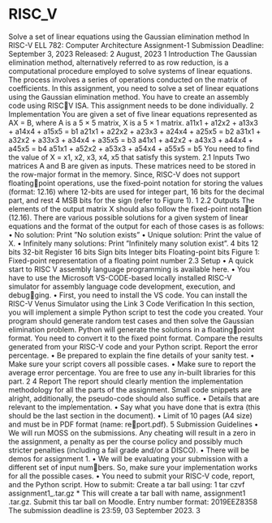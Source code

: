 # RISC_V
Solve a set of linear equations using the Gaussian elimination method In RISC-V
ELL 782: Computer Architecture
Assignment-1
Submission Deadline: September 3, 2023
Released: 2 August, 2023
1 Introduction
The Gaussian elimination method, alternatively referred to as row reduction, is
a computational procedure employed to solve systems of linear equations. The
process involves a series of operations conducted on the matrix of coefficients.
In this assignment, you need to solve a set of linear equations using the
Gaussian elimination method. You have to create an assembly code using RISCV ISA. This assignment needs to be done individually.
2 Implementation
You are given a set of five linear equations represented as AX = B, where A is
a 5 × 5 matrix, X is a 5 × 1 matrix.
a11x1 + a12x2 + a13x3 + a14x4 + a15x5 = b1
a21x1 + a22x2 + a23x3 + a24x4 + a25x5 = b2
a31x1 + a32x2 + a33x3 + a34x4 + a35x5 = b3
a41x1 + a42x2 + a43x3 + a44x4 + a45x5 = b4
a51x1 + a52x2 + a53x3 + a54x4 + a55x5 = b5
You need to find the value of X = x1, x2, x3, x4, x5 that satisfy this system.
2.1 Inputs
Two matrices A and B are given as inputs. These matrices need to be stored in
the row-major format in the memory. Since, RISC-V does not support floatingpoint operations, use the fixed-point notation for storing the values (format:
12.16) where 12-bits are used for integer part, 16 bits for the decimal part, and
rest 4 MSB bits for the sign (refer to Figure 1).
1
2.2 Outputs
The elements of the output matrix X should also follow the fixed-point notation (12.16). There are various possible solutions for a given system of linear
equations and the format of the output for each of those cases is as follows:
• No solution: Print ”No solution exists”
• Unique solution: Print the value of X.
• Infinitely many solutions: Print ”Infinitely many solution exist”.
4 bits 12 bits
32-bit Register
16 bits
Sign bits Integer bits Floating-point bits
Figure 1: Fixed-point representation of a floating point number
2.3 Setup
• A quick start to RISC V assembly language programming is available here.
• You have to use the Microsoft VS-CODE-based locally installed RISC-V
simulator for assembly language code development, execution, and debugging.
• First, you need to install the VS code. You can install the RISC-V Venus
Simulator using the Link
3 Code Verification
In this section, you will implement a simple Python script to test the code you
created. Your program should generate random test cases and then solve the
Gaussian elimination problem. Python will generate the solutions in a floatingpoint format. You need to convert it to the fixed point format. Compare the
results generated from your RISC-V code and your Python script. Report the
error percentage.
• Be prepared to explain the fine details of your sanity test.
• Make sure your script covers all possible cases.
• Make sure to report the average error percentage.
You are free to use any in-built libraries for this part.
2
4 Report
The report should clearly mention the implementation methodology for all the
parts of the assignment. Small code snippets are alright, additionally, the
pseudo-code should also suffice.
• Details that are relevant to the implementation.
• Say what you have done that is extra (this should be the last section in
the document).
• Limit of 10 pages (A4 size) and must be in PDF format (name: report.pdf).
5 Submission Guidelines
• We will run MOSS on the submissions. Any cheating will result in a zero
in the assignment, a penalty as per the course policy and possibly much
stricter penalties (including a fail grade and/or a DISCO).
• There will be demos for assignment 1.
• We will be evaluating your submission with a different set of input numbers. So, make sure your implementation works for all the possible cases.
• You need to submit your RISC-V code, report, and the Python script.
How to submit:
Create a tar ball using:
1 tar czvf assignment1_<entryNumber1>.tar.gz *
This will create a tar ball with name, assignment1 <entryNumber1>.tar.gz.
Submit this tar ball on Moodle. Entry number format: 2019EEZ8358
The submission deadline is 23:59, 03 September 2023.
3
